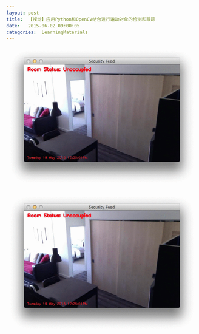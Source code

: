 ```yaml
---
layout: post
title:  【视觉】应用Python和OpenCV结合进行运动对象的检测和跟踪
date:   2015-06-02 09:00:05
categories:  LearningMaterials
---
```


![alt test](https://github.com/wbtxd2004/wbtxd2004.github.io/blob/master/images/post/2015-06-02/Python%26OpenCV.gif)

![alt text](https://github.com/wbtxd2004/wbtxd2004.github.io/blob/master/images/post/2015-06-02/PythonOpenCV.gif "Logo Title Text 1")
